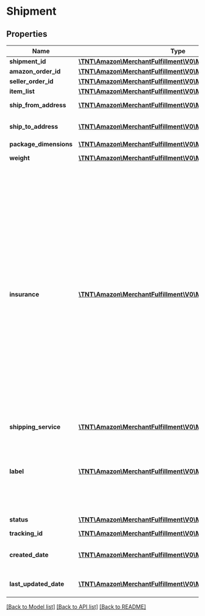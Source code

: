 # Shipment

## Properties
Name | Type | Description | Notes
------------ | ------------- | ------------- | -------------
**shipment_id** | [**\TNT\Amazon\MerchantFulfillment\V0\Model\ShipmentId**](ShipmentId.md) |  | 
**amazon_order_id** | [**\TNT\Amazon\MerchantFulfillment\V0\Model\AmazonOrderId**](AmazonOrderId.md) |  | 
**seller_order_id** | [**\TNT\Amazon\MerchantFulfillment\V0\Model\SellerOrderId**](SellerOrderId.md) |  | [optional] 
**item_list** | [**\TNT\Amazon\MerchantFulfillment\V0\Model\ItemList**](ItemList.md) |  | 
**ship_from_address** | [**\TNT\Amazon\MerchantFulfillment\V0\Model\Address**](Address.md) | The address of the sender. | 
**ship_to_address** | [**\TNT\Amazon\MerchantFulfillment\V0\Model\Address**](Address.md) | The destination address for the shipment. | 
**package_dimensions** | [**\TNT\Amazon\MerchantFulfillment\V0\Model\PackageDimensions**](PackageDimensions.md) |  | 
**weight** | [**\TNT\Amazon\MerchantFulfillment\V0\Model\Weight**](Weight.md) | The package weight. | 
**insurance** | [**\TNT\Amazon\MerchantFulfillment\V0\Model\CurrencyAmount**](CurrencyAmount.md) | If DeclaredValue was specified in a previous call to the createShipment operation, then Insurance indicates the amount that the carrier will use to insure the shipment. If DeclaredValue was not specified with a previous call to the createShipment operation, then the shipment will be insured for the carrier&#39;s minimum insurance amount, or the combined sale prices that the items are listed for in the shipment, whichever is less. | 
**shipping_service** | [**\TNT\Amazon\MerchantFulfillment\V0\Model\ShippingService**](ShippingService.md) |  | 
**label** | [**\TNT\Amazon\MerchantFulfillment\V0\Model\Label**](Label.md) | Data for creating a shipping label and dimensions for printing the label. If the shipment is canceled, an empty Label is returned. | 
**status** | [**\TNT\Amazon\MerchantFulfillment\V0\Model\ShipmentStatus**](ShipmentStatus.md) | The shipment status. | 
**tracking_id** | [**\TNT\Amazon\MerchantFulfillment\V0\Model\TrackingId**](TrackingId.md) |  | [optional] 
**created_date** | [**\TNT\Amazon\MerchantFulfillment\V0\Model\Timestamp**](Timestamp.md) | The date and time the shipment was created. | 
**last_updated_date** | [**\TNT\Amazon\MerchantFulfillment\V0\Model\Timestamp**](Timestamp.md) | The date and time of the last update. | [optional] 

[[Back to Model list]](../README.md#documentation-for-models) [[Back to API list]](../README.md#documentation-for-api-endpoints) [[Back to README]](../README.md)


